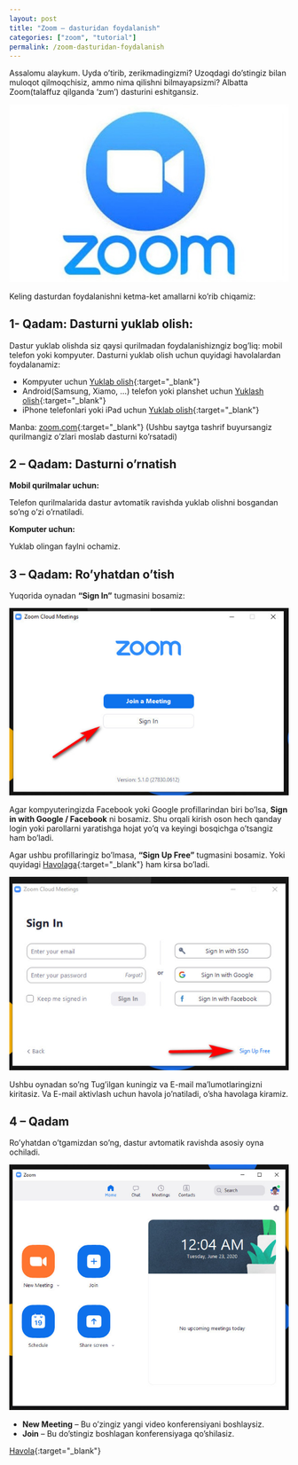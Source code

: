 ```yaml
---
layout: post
title: "Zoom – dasturidan foydalanish"
categories: ["zoom", "tutorial"]
permalink: /zoom-dasturidan-foydalanish
---
```


Assalomu alaykum. Uyda o’tirib, zerikmadingizmi? Uzoqdagi do’stingiz bilan muloqot qilmoqchisiz, ammo nima qilishni bilmayapsizmi? Albatta Zoom(talaffuz qilganda ‘zum’) dasturini eshitgansiz.

![Zoom](/assets/2020-06-23-zoom-dasturi/zoom.jpg)

Keling dasturdan foydalanishni ketma-ket amallarni ko’rib chiqamiz:

## 1- Qadam: Dasturni yuklab olish:

Dastur yuklab olishda siz qaysi qurilmadan foydalanishizngiz bog’liq: mobil telefon yoki kompyuter. Dasturni yuklab olish uchun quyidagi havolalardan foydalanamiz:

- Kompyuter uchun [Yuklab olish](https://zoom.us/client/latest/ZoomInstaller.exe){:target="_blank"}
- Android(Samsung, Xiamo, …) telefon yoki planshet uchun [Yuklash olish](https://play.google.com/store/apps/details?id=us.zoom.videomeetings){:target="_blank"}
- iPhone telefonlari yoki iPad uchun [Yuklab olish](https://apps.apple.com/us/app/id546505307){:target="_blank"}

Manba: [zoom.com](https://zoom.us/download){:target="_blank"} (Ushbu saytga tashrif buyursangiz qurilmangiz o’zlari moslab dasturni ko’rsatadi)

## 2 – Qadam: Dasturni o’rnatish

**Mobil qurilmalar uchun:**

Telefon qurilmalarida dastur avtomatik ravishda yuklab olishni bosgandan so’ng o’zi o’rnatiladi.

**Komputer uchun:**

Yuklab olingan faylni ochamiz.

## 3 – Qadam: Ro’yhatdan o’tish

Yuqorida oynadan **“Sign In”** tugmasini bosamiz:

![Zoom](/assets/2020-06-23-zoom-dasturi/zoom-sign.jpg)

Agar kompyuteringizda Facebook yoki Google profillarindan biri bo’lsa, **Sign in with Google / Facebook** ni bosamiz. Shu orqali kirish oson hech qanday login yoki parollarni yaratishga hojat yo’q va keyingi bosqichga o’tsangiz ham bo’ladi.

Agar ushbu profillaringiz bo’lmasa, **“Sign Up Free”** tugmasini bosamiz. Yoki quyidagi [Havolaga](https://zoom.us/signup){:target="_blank"} ham kirsa bo’ladi.

![Zoom](/assets/2020-06-23-zoom-dasturi/zoom-sign-2.jpg)

Ushbu oynadan so’ng Tug’ilgan kuningiz va E-mail ma’lumotlaringizni kiritasiz. Va E-mail aktivlash uchun havola jo’natiladi, o’sha havolaga kiramiz.

## 4 – Qadam

Ro’yhatdan o’tgamizdan so’ng, dastur avtomatik ravishda asosiy oyna ochiladi.

![Zoom](/assets/2020-06-23-zoom-dasturi/zoom-sign-3.jpg)

- **New Meeting** – Bu o’zingiz yangi video konferensiyani boshlaysiz.
- **Join** – Bu do’stingiz boshlagan konferensiyaga qo’shilasiz.

[Havola](https://nodirbek.uz/2020/06/zoom-dasturidan-foydalanish/){:target="_blank"}